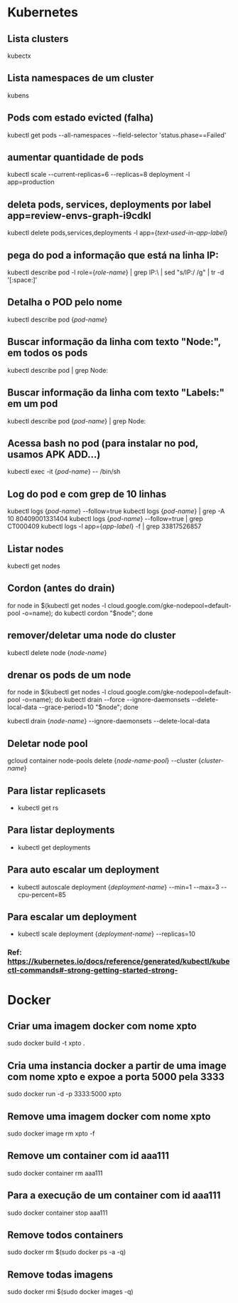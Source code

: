 # Kubernetes

## Lista clusters
kubectx

## Lista namespaces de um cluster
kubens

## Pods com estado evicted (falha)
kubectl get pods --all-namespaces --field-selector 'status.phase==Failed'

## aumentar quantidade de pods
kubectl scale --current-replicas=6 --replicas=8 deployment -l app=production

## deleta pods, services, deployments por label app=review-envs-graph-i9cdkl
kubectl delete pods,services,deployments -l app={_text-used-in-app-label_}

## pega do pod a informação que está na linha IP:
kubectl describe pod -l role={_role-name_} | grep IP\:\ | sed "s/IP:/ /g" | tr -d '[:space:]'

## Detalha o POD pelo nome
kubectl describe pod {_pod-name_}

## Buscar informação da linha com texto "Node:", em todos os pods
kubectl describe pod | grep Node:

## Buscar informação da linha com texto "Labels:" em um pod
kubectl describe pod {_pod-name_} | grep Node:

## Acessa bash no pod (para instalar no pod, usamos APK ADD...)
kubectl exec -it {_pod-name_} -- /bin/sh

## Log do pod e com grep de 10 linhas
kubectl logs {_pod-name_} --follow=true
kubectl logs {_pod-name_} | grep -A 10 80409001331404
kubectl logs {_pod-name_} --follow=true | grep CT000409
kubectl logs -l app={_app-label_} -f | grep 33817526857

## Listar nodes
kubectl get nodes

## Cordon (antes do drain)
for node in $(kubectl get nodes -l cloud.google.com/gke-nodepool=default-pool -o=name); do
  kubectl cordon "$node";
done

## remover/deletar uma node do cluster
kubectl delete node {_node-name_}

## drenar os pods de um node
for node in $(kubectl get nodes -l cloud.google.com/gke-nodepool=default-pool -o=name); do
  kubectl drain --force --ignore-daemonsets --delete-local-data --grace-period=10 "$node";
done

kubectl drain {_node-name_} --ignore-daemonsets --delete-local-data

## Deletar node pool
gcloud container node-pools delete {_node-name-pool_} --cluster {_cluster-name_}

## Para listar replicasets
- kubectl get rs

## Para listar deployments
- kubectl get deployments

## Para auto escalar um deployment
- kubectl autoscale deployment {_deployment-name_} --min=1 --max=3 --cpu-percent=85

## Para escalar um deployment
- kubectl scale deployment {_deployment-name_} --replicas=10

### Ref: https://kubernetes.io/docs/reference/generated/kubectl/kubectl-commands#-strong-getting-started-strong-

# Docker

## Criar uma imagem docker com nome xpto
sudo docker build -t xpto .

## Cria uma instancia docker a partir de uma image com nome xpto e expoe a porta 5000 pela 3333
sudo docker run -d -p 3333:5000 xpto

## Remove uma imagem docker com nome xpto
sudo docker image rm xpto -f

## Remove um container com id aaa111
sudo docker container rm aaa111

## Para a execução de um container com id aaa111
sudo docker container stop aaa111

## Remove todos containers
sudo docker rm $(sudo docker ps -a -q)

## Remove todas imagens
sudo docker rmi $(sudo docker images -q)
